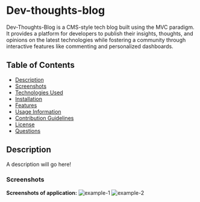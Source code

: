 # Dev-thoughts-blog
Dev-Thoughts-Blog is a CMS-style tech blog built using the MVC paradigm. It provides a platform for developers to publish their insights, thoughts, and opinions on the latest technologies while fostering a community through interactive features like commenting and personalized dashboards.

## Table of Contents
- [Description](#description)
- [Screenshots](#screenshots)
- [Technologies Used](#technologies-used)
- [Installation](#installation)
- [Features](#features)
- [Usage Information](#usage-information)
- [Contribution Guidelines](#contribution-guidelines)
- [License](#license)
- [Questions](#questions)

## Description
A description will go here!


### Screenshots
**Screenshots of application:**
![example-1](./example-goes-here)
![example-2](./example-goes-here)